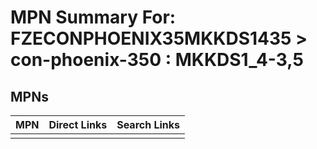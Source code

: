 



# MPN Summary For: FZECONPHOENIX35MKKDS1435 > con-phoenix-350 : MKKDS1_4-3,5

## MPNs
  

|MPN|Direct Links|Search Links|
| :--- | :--- | :--- |
||||
